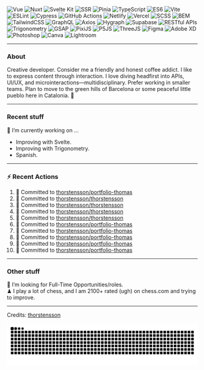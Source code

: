 <img alt='Vue' src='https://img.shields.io/badge/Vue-green.svg?style=for-the-badge&logo=&logoColor' /> <img alt='Nuxt' src='https://img.shields.io/badge/Nuxt-green.svg?style=for-the-badge&logo=&logoColor' /> <img alt='Svelte Kit' src='https://img.shields.io/badge/Svelte Kit-green.svg?style=for-the-badge&logo=&logoColor' /> <img alt='SSR' src='https://img.shields.io/badge/SSR-green.svg?style=for-the-badge&logo=&logoColor' /> <img alt='Pinia' src='https://img.shields.io/badge/Pinia-green.svg?style=for-the-badge&logo=&logoColor' /> <img alt='TypeScript' src='https://img.shields.io/badge/TypeScript-green.svg?style=for-the-badge&logo=&logoColor' /> <img alt='ES6' src='https://img.shields.io/badge/ES6-green.svg?style=for-the-badge&logo=&logoColor' /> <img alt='Vite' src='https://img.shields.io/badge/Vite-green.svg?style=for-the-badge&logo=&logoColor' /> <img alt='ESLint' src='https://img.shields.io/badge/ESLint-green.svg?style=for-the-badge&logo=&logoColor' /> <img alt='Cypress' src='https://img.shields.io/badge/Cypress-green.svg?style=for-the-badge&logo=&logoColor' /> <img alt='GitHub Actions' src='https://img.shields.io/badge/GitHub Actions-green.svg?style=for-the-badge&logo=&logoColor' /> <img alt='Netlify' src='https://img.shields.io/badge/Netlify-green.svg?style=for-the-badge&logo=&logoColor' /> <img alt='Vercel' src='https://img.shields.io/badge/Vercel-green.svg?style=for-the-badge&logo=&logoColor' /> <img alt='SCSS' src='https://img.shields.io/badge/SCSS-green.svg?style=for-the-badge&logo=&logoColor' /> <img alt='BEM' src='https://img.shields.io/badge/BEM-green.svg?style=for-the-badge&logo=&logoColor' /> <img alt='TailwindCSS' src='https://img.shields.io/badge/TailwindCSS-green.svg?style=for-the-badge&logo=&logoColor' /> <img alt='GraphQL' src='https://img.shields.io/badge/GraphQL-green.svg?style=for-the-badge&logo=&logoColor' /> <img alt='Axios' src='https://img.shields.io/badge/Axios-green.svg?style=for-the-badge&logo=&logoColor' /> <img alt='Hygraph' src='https://img.shields.io/badge/Hygraph-green.svg?style=for-the-badge&logo=&logoColor' /> <img alt='Supabase' src='https://img.shields.io/badge/Supabase-green.svg?style=for-the-badge&logo=&logoColor' /> <img alt='RESTful APIs' src='https://img.shields.io/badge/RESTful APIs-green.svg?style=for-the-badge&logo=&logoColor' /> <img alt='Trigonometry' src='https://img.shields.io/badge/Trigonometry-green.svg?style=for-the-badge&logo=&logoColor' /> <img alt='GSAP' src='https://img.shields.io/badge/GSAP-green.svg?style=for-the-badge&logo=&logoColor' /> <img alt='PixiJS' src='https://img.shields.io/badge/PixiJS-green.svg?style=for-the-badge&logo=&logoColor' /> <img alt='P5JS' src='https://img.shields.io/badge/P5JS-green.svg?style=for-the-badge&logo=&logoColor' /> <img alt='ThreeJS' src='https://img.shields.io/badge/ThreeJS-green.svg?style=for-the-badge&logo=&logoColor' /> <img alt='Figma' src='https://img.shields.io/badge/Figma-green.svg?style=for-the-badge&logo=&logoColor' /> <img alt='Adobe XD' src='https://img.shields.io/badge/Adobe XD-green.svg?style=for-the-badge&logo=&logoColor' /> <img alt='Photoshop' src='https://img.shields.io/badge/Photoshop-green.svg?style=for-the-badge&logo=&logoColor' /> <img alt='Canva' src='https://img.shields.io/badge/Canva-green.svg?style=for-the-badge&logo=&logoColor' /> <img alt='Lightroom' src='https://img.shields.io/badge/Lightroom-green.svg?style=for-the-badge&logo=&logoColor' />

---
### About
Creative developer. Consider me a friendly and honest coffee addict. I like to express content through interaction. I love diving headfirst into APIs, UI/UX, and microinteractions—multidisciplinary. Prefer working in smaller teams. Plan to move to the green hills of Barcelona or some peaceful little pueblo here in Catalonia.
🐧

---
### Recent stuff
🔭 I’m currently working on ... 
- Improving with Svelte.
- Improving with Trigonometry.
- Spanish.

---
### :zap: Recent Actions
<!--START_SECTION:activity-->
1. 📝 Committed to [thorstensson/portfolio-thomas](https://github.com/thorstensson/portfolio-thomas/commit/7fbba9b3c64c402b638dd4b3acfddf592cba9154)
2. 📝 Committed to [thorstensson/thorstensson](https://github.com/thorstensson/thorstensson/commit/bb6cedf0827a1fa4c0dfd3fc96e523a211b79906)
3. 📝 Committed to [thorstensson/thorstensson](https://github.com/thorstensson/thorstensson/commit/8ba986aca9848656a51eddfa62066f65fef7e40c)
4. 📝 Committed to [thorstensson/thorstensson](https://github.com/thorstensson/thorstensson/commit/a50026a3a8912a19bd827577caa37b0bb8743371)
5. 📝 Committed to [thorstensson/thorstensson](https://github.com/thorstensson/thorstensson/commit/27e8dfcc8fb6bb81b0745b52b53f46eb7cdaa938)
6. 📝 Committed to [thorstensson/portfolio-thomas](https://github.com/thorstensson/portfolio-thomas/commit/366113b6036ae07875822fcd4eea0f22618b4d2a)
7. 📝 Committed to [thorstensson/portfolio-thomas](https://github.com/thorstensson/portfolio-thomas/commit/ac7f55f2867992bf87bbbbb2bf8902b1709d5d39)
8. 📝 Committed to [thorstensson/portfolio-thomas](https://github.com/thorstensson/portfolio-thomas/commit/98f04a2b33412ec987d20acbd18284b615fd381f)
9. 📝 Committed to [thorstensson/portfolio-thomas](https://github.com/thorstensson/portfolio-thomas/commit/0c7f1147000454ee373ade1ff7817a61be4e1e4f)
10. 📝 Committed to [thorstensson/portfolio-thomas](https://github.com/thorstensson/portfolio-thomas/commit/b1449e8139ec9e373df6b96290ca435dabb1eb54)
<!--END_SECTION:activity-->

---
### Other stuff
💼 I’m looking for Full-Time Opportunities/roles.<br>
♟ I play a lot of chess, and I am 2100+ rated (ugh) on chess.com and trying to improve.


-----
Credits: [thorstensson](https://github.com/thorstensson)

![Snake animation](https://raw.githubusercontent.com/thorstensson/thorstensson/output/github-contribution-grid-snake-dark.svg)
